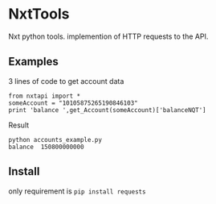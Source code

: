 NxtTools
========

Nxt python tools. implemention of HTTP requests to the API. 

## Examples

3 lines of code to get account data

```
from nxtapi import *
someAccount = "10105875265190846103"
print 'balance ',get_Account(someAccount)['balanceNQT']
```

Result
```
python accounts_example.py 
balance  150800000000
```

## Install

only requirement is ```pip install requests```